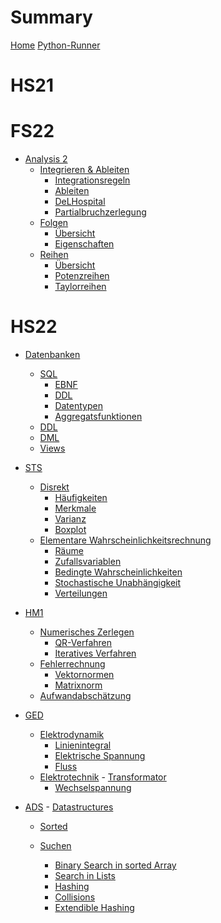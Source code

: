 # Summary

[Home](Home.md)
[Python-Runner](Usage/Python.md)
# HS21


# FS22

- [Analysis 2](FS1/AN2/Readme.md)
  - [Integrieren & Ableiten]()
    - [Integrationsregeln](FS1/AN2/Integrationsregeln.md)
    - [Ableiten](FS1/AN2/Ableiten.md)
    - [DeLHospital](FS1/AN2/DeLHospital.md)
    - [Partialbruchzerlegung](FS1/AN2/Partialbruchzerlegung.md)
  - [Folgen]()
    - [Übersicht](FS1/Folgen/Uebersicht.md)
    - [Eigenschaften](FS1/Folgen/Eigenschaften.md)
  - [Reihen]()
    - [Übersicht](FS1/Reihen/Uebersicht.md)
    - [Potenzreihen](FS1/Reihen/Potenzreihen.md)
    - [Taylorreihen](FS1/Reihen/Taylorreihen.md)

# HS22

- [Datenbanken](HS22/DB/Readme.md)
  - [SQL](HS22/DB/Readme.md)
    - [EBNF](HS22/DB/SQL/ebnf.md)
    - [DDL](HS22/DB/SQL/ddl.md)
    - [Datentypen](HS22/DB/SQL/datentypen.md)
    - [Aggregatsfunktionen](HS22/DB/SQL/Aggregatfunktionen.md)
  - [DDL](HS22/DB/DDL_DML/DDL.md)
  - [DML](HS22/DB/DDL_DML/DML.md)
  - [Views](HS22/DB/View.md)

- [STS](HS22/STS/Readme.md)
  - [Disrekt](HS22/STS/Diskret/Readme.md)
    - [Häufigkeiten](HS22/STS/Diskret/Haufigkeiten.md)
    - [Merkmale](HS22/STS/Diskret/Merkmale.md)
    - [Varianz](HS22/STS/Diskret/Varianz.md)
    - [Boxplot](HS22/STS/Diskret/Boxplot.md)
  - [Elementare Wahrscheinlichkeitsrechnung](HS22/STS/EWT/Redme.md)
    - [Räume](HS22/STS/EWT/DiskreteWahrscheinlichkeitsraume.md)
    - [Zufallsvariablen](HS22/STS/EWT/Zufallsvariablen.md)
    - [Bedingte Wahrscheinlichkeiten](HS22/STS/EWT/BedingteWT.md)
    - [Stochastische Unabhängigkeit](HS22/STS/EWT/StochastischeUnabhaengigkeit.md)
    - [Verteilungen](HS22/STS/SpezielleVerteilung/Verteilungen.md)

- [HM1]()
  - [Numerisches Zerlegen]()
    - [QR-Verfahren](HS22/HM1/NumerischesLoesen/QR.md)
    - [Iteratives Verfahren](HS22/HM1/NumerischesLoesen/DLR.md)
  - [Fehlerrechnung](HS22/HM1/Fehlerrechnung/Readme.md)
    - [Vektornormen](HS22/HM1/Fehlerrechnung/Vektornorm.md)
    - [Matrixnorm](HS22/HM1/Fehlerrechnung/Matrixnorm.md)
  - [Aufwandabschätzung](HS22/HM1/Aufwandabschatzung.md)

- [GED](HS22/GED/Readme.md)
  - [Elektrodynamik]()
    - [Linienintegral](HS22/GED/Elektrodynamik/Linienintegra.md)
    - [Elektrische Spannung](HS22/GED/Elektrodynamik/ElektrischeSpannung.md)
    - [Fluss](HS22/GED/Elektrodynamik/Fluss.md)
  - [Elektrotechnik](HS22/GED/Elektrotechnik/Readme.md)
    - [Transformator](HS22/GED/Elektrotechnik/Transformator.md)
    - [Wechselspannung](HS22/GED/Elektrotechnik/Wechselspannung.md)

- [ADS](HS22/ADS/Readme.md)
  - [Datastructures]()
    - [Sorted](HS22/ADS/Datastructures/Sorted.md)

  - [Suchen](HS22/ADS/Search/Readme.md)
    - [Binary Search in sorted Array](HS22/ADS/Search/BinarySearchSortedArray.md)
    - [Search in Lists](HS22/ADS/Search/SearchInLists.md)
    - [Hashing](HS22/ADS/Search/Hashing.md)
    - [Collisions](HS22/ADS/Search/Collisions.md)
    - [Extendible Hashing](HS22/ADS/Search/ExtendibleHasing.md)
